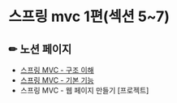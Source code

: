 # 스프링 mvc 1편(섹션 5~7)

## ✏ 노션 페이지
- [스프링 MVC - 구조 이해](https://elated-sloop-9fd.notion.site/MVC-b51e5a25834a40cf95be94f28257b60b)
- [스프링 MVC - 기본 기능](https://elated-sloop-9fd.notion.site/MVC-a05cfe481ba044119d25226f83bc79ac)
- 스프링 MVC - 웹 페이지 만들기 [프로젝트]